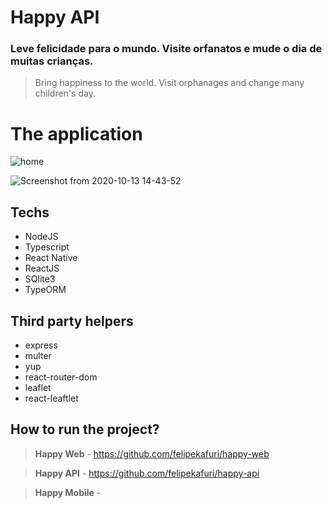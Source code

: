 # Happy API


### Leve felicidade para o mundo. Visite orfanatos e mude o dia de muitas crianças.
> Bring happiness to the world. Visit orphanages and change many children's day.


# The application
![home](https://user-images.githubusercontent.com/45128599/95762602-4e12bf80-0c84-11eb-9139-80558d2e9570.png)

![Screenshot from 2020-10-13 14-43-52](https://user-images.githubusercontent.com/45128599/95896415-92748d00-0d62-11eb-9f2d-0b4e10280139.png)


## Techs 
- NodeJS
- Typescript
- React Native
- ReactJS
- SQlite3
- TypeORM

## Third party helpers
- express
- multer
- yup
- react-router-dom
- leaflet
- react-leaftlet

## How to run the project? 

> **Happy Web** - https://github.com/felipekafuri/happy-web

> **Happy API** - https://github.com/felipekafuri/happy-api

> **Happy Mobile** - 
